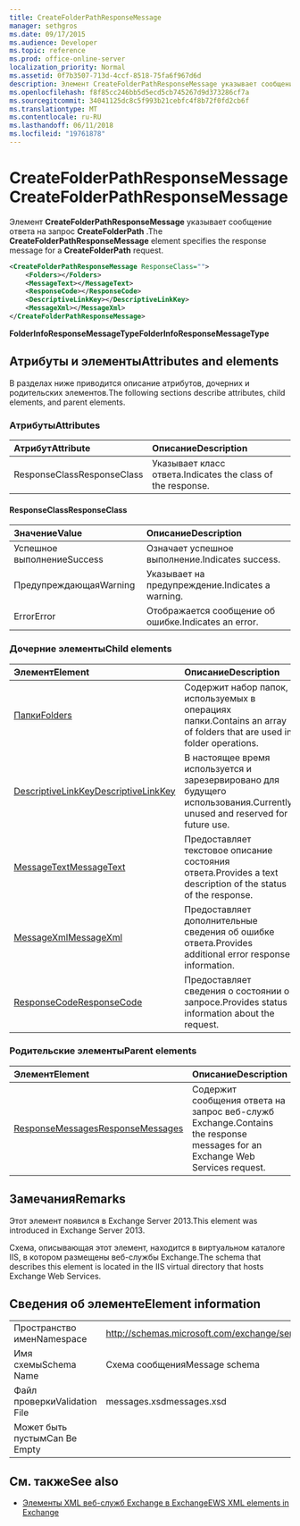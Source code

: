 ```yaml
---
title: CreateFolderPathResponseMessage
manager: sethgros
ms.date: 09/17/2015
ms.audience: Developer
ms.topic: reference
ms.prod: office-online-server
localization_priority: Normal
ms.assetid: 0f7b3507-713d-4ccf-8518-75fa6f967d6d
description: Элемент CreateFolderPathResponseMessage указывает сообщение ответа на запрос CreateFolderPath.
ms.openlocfilehash: f8f85cc246bb5d5ecd5cb745267d9d373286cf7a
ms.sourcegitcommit: 34041125dc8c5f993b21cebfc4f8b72f0fd2cb6f
ms.translationtype: MT
ms.contentlocale: ru-RU
ms.lasthandoff: 06/11/2018
ms.locfileid: "19761878"
---
```

# <a name="createfolderpathresponsemessage"></a><span data-ttu-id="abc4c-103">CreateFolderPathResponseMessage</span><span class="sxs-lookup"><span data-stu-id="abc4c-103">CreateFolderPathResponseMessage</span></span>

<span data-ttu-id="abc4c-104">Элемент **CreateFolderPathResponseMessage** указывает сообщение ответа на запрос **CreateFolderPath** .</span><span class="sxs-lookup"><span data-stu-id="abc4c-104">The **CreateFolderPathResponseMessage** element specifies the response message for a **CreateFolderPath** request.</span></span> 
  
```XML
<CreateFolderPathResponseMessage ResponseClass="">
    <Folders></Folders>
    <MessageText></MessageText>
    <ResponseCode></ResponseCode>
    <DescriptiveLinkKey></DescriptiveLinkKey>
    <MessageXml></MessageXml>
</CreateFolderPathResponseMessage>
```

 <span data-ttu-id="abc4c-105">**FolderInfoResponseMessageType**</span><span class="sxs-lookup"><span data-stu-id="abc4c-105">**FolderInfoResponseMessageType**</span></span>
## <a name="attributes-and-elements"></a><span data-ttu-id="abc4c-106">Атрибуты и элементы</span><span class="sxs-lookup"><span data-stu-id="abc4c-106">Attributes and elements</span></span>

<span data-ttu-id="abc4c-107">В разделах ниже приводится описание атрибутов, дочерних и родительских элементов.</span><span class="sxs-lookup"><span data-stu-id="abc4c-107">The following sections describe attributes, child elements, and parent elements.</span></span>
  
### <a name="attributes"></a><span data-ttu-id="abc4c-108">Атрибуты</span><span class="sxs-lookup"><span data-stu-id="abc4c-108">Attributes</span></span>

|<span data-ttu-id="abc4c-109">**Атрибут**</span><span class="sxs-lookup"><span data-stu-id="abc4c-109">**Attribute**</span></span>|<span data-ttu-id="abc4c-110">**Описание**</span><span class="sxs-lookup"><span data-stu-id="abc4c-110">**Description**</span></span>|
|:-----|:-----|
|<span data-ttu-id="abc4c-111">ResponseClass</span><span class="sxs-lookup"><span data-stu-id="abc4c-111">ResponseClass</span></span>  <br/> |<span data-ttu-id="abc4c-112">Указывает класс ответа.</span><span class="sxs-lookup"><span data-stu-id="abc4c-112">Indicates the class of the response.</span></span>  <br/> |
   
#### <a name="responseclass"></a><span data-ttu-id="abc4c-113">ResponseClass</span><span class="sxs-lookup"><span data-stu-id="abc4c-113">ResponseClass</span></span>

|<span data-ttu-id="abc4c-114">**Значение**</span><span class="sxs-lookup"><span data-stu-id="abc4c-114">**Value**</span></span>|<span data-ttu-id="abc4c-115">**Описание**</span><span class="sxs-lookup"><span data-stu-id="abc4c-115">**Description**</span></span>|
|:-----|:-----|
|<span data-ttu-id="abc4c-116">Успешное выполнение</span><span class="sxs-lookup"><span data-stu-id="abc4c-116">Success</span></span>  <br/> |<span data-ttu-id="abc4c-117">Означает успешное выполнение.</span><span class="sxs-lookup"><span data-stu-id="abc4c-117">Indicates success.</span></span>  <br/> |
|<span data-ttu-id="abc4c-118">Предупреждающая</span><span class="sxs-lookup"><span data-stu-id="abc4c-118">Warning</span></span>  <br/> |<span data-ttu-id="abc4c-119">Указывает на предупреждение.</span><span class="sxs-lookup"><span data-stu-id="abc4c-119">Indicates a warning.</span></span>  <br/> |
|<span data-ttu-id="abc4c-120">Error</span><span class="sxs-lookup"><span data-stu-id="abc4c-120">Error</span></span>  <br/> |<span data-ttu-id="abc4c-121">Отображается сообщение об ошибке.</span><span class="sxs-lookup"><span data-stu-id="abc4c-121">Indicates an error.</span></span>  <br/> |
   
### <a name="child-elements"></a><span data-ttu-id="abc4c-122">Дочерние элементы</span><span class="sxs-lookup"><span data-stu-id="abc4c-122">Child elements</span></span>

|<span data-ttu-id="abc4c-123">**Элемент**</span><span class="sxs-lookup"><span data-stu-id="abc4c-123">**Element**</span></span>|<span data-ttu-id="abc4c-124">**Описание**</span><span class="sxs-lookup"><span data-stu-id="abc4c-124">**Description**</span></span>|
|:-----|:-----|
|[<span data-ttu-id="abc4c-125">Папки</span><span class="sxs-lookup"><span data-stu-id="abc4c-125">Folders</span></span>](folders-ex15websvcsotherref.md) <br/> |<span data-ttu-id="abc4c-126">Содержит набор папок, используемых в операциях папки.</span><span class="sxs-lookup"><span data-stu-id="abc4c-126">Contains an array of folders that are used in folder operations.</span></span>  <br/> |
|[<span data-ttu-id="abc4c-127">DescriptiveLinkKey</span><span class="sxs-lookup"><span data-stu-id="abc4c-127">DescriptiveLinkKey</span></span>](descriptivelinkkey.md) <br/> |<span data-ttu-id="abc4c-128">В настоящее время используется и зарезервировано для будущего использования.</span><span class="sxs-lookup"><span data-stu-id="abc4c-128">Currently unused and reserved for future use.</span></span>  <br/> |
|[<span data-ttu-id="abc4c-129">MessageText</span><span class="sxs-lookup"><span data-stu-id="abc4c-129">MessageText</span></span>](messagetext.md) <br/> |<span data-ttu-id="abc4c-130">Предоставляет текстовое описание состояния ответа.</span><span class="sxs-lookup"><span data-stu-id="abc4c-130">Provides a text description of the status of the response.</span></span>  <br/> |
|[<span data-ttu-id="abc4c-131">MessageXml</span><span class="sxs-lookup"><span data-stu-id="abc4c-131">MessageXml</span></span>](messagexml.md) <br/> |<span data-ttu-id="abc4c-132">Предоставляет дополнительные сведения об ошибке ответа.</span><span class="sxs-lookup"><span data-stu-id="abc4c-132">Provides additional error response information.</span></span>  <br/> |
|[<span data-ttu-id="abc4c-133">ResponseCode</span><span class="sxs-lookup"><span data-stu-id="abc4c-133">ResponseCode</span></span>](responsecode.md) <br/> |<span data-ttu-id="abc4c-134">Предоставляет сведения о состоянии о запросе.</span><span class="sxs-lookup"><span data-stu-id="abc4c-134">Provides status information about the request.</span></span>  <br/> |
   
### <a name="parent-elements"></a><span data-ttu-id="abc4c-135">Родительские элементы</span><span class="sxs-lookup"><span data-stu-id="abc4c-135">Parent elements</span></span>

|<span data-ttu-id="abc4c-136">**Элемент**</span><span class="sxs-lookup"><span data-stu-id="abc4c-136">**Element**</span></span>|<span data-ttu-id="abc4c-137">**Описание**</span><span class="sxs-lookup"><span data-stu-id="abc4c-137">**Description**</span></span>|
|:-----|:-----|
|[<span data-ttu-id="abc4c-138">ResponseMessages</span><span class="sxs-lookup"><span data-stu-id="abc4c-138">ResponseMessages</span></span>](responsemessages.md) <br/> |<span data-ttu-id="abc4c-139">Содержит сообщения ответа на запрос веб-служб Exchange.</span><span class="sxs-lookup"><span data-stu-id="abc4c-139">Contains the response messages for an Exchange Web Services request.</span></span>  <br/> |
   
## <a name="remarks"></a><span data-ttu-id="abc4c-140">Замечания</span><span class="sxs-lookup"><span data-stu-id="abc4c-140">Remarks</span></span>

<span data-ttu-id="abc4c-141">Этот элемент появился в Exchange Server 2013.</span><span class="sxs-lookup"><span data-stu-id="abc4c-141">This element was introduced in Exchange Server 2013.</span></span>
  
<span data-ttu-id="abc4c-142">Схема, описывающая этот элемент, находится в виртуальном каталоге IIS, в котором размещены веб-службы Exchange.</span><span class="sxs-lookup"><span data-stu-id="abc4c-142">The schema that describes this element is located in the IIS virtual directory that hosts Exchange Web Services.</span></span>
  
## <a name="element-information"></a><span data-ttu-id="abc4c-143">Сведения об элементе</span><span class="sxs-lookup"><span data-stu-id="abc4c-143">Element information</span></span>

|||
|:-----|:-----|
|<span data-ttu-id="abc4c-144">Пространство имен</span><span class="sxs-lookup"><span data-stu-id="abc4c-144">Namespace</span></span>  <br/> |http://schemas.microsoft.com/exchange/services/2006/messages  <br/> |
|<span data-ttu-id="abc4c-145">Имя схемы</span><span class="sxs-lookup"><span data-stu-id="abc4c-145">Schema Name</span></span>  <br/> |<span data-ttu-id="abc4c-146">Схема сообщения</span><span class="sxs-lookup"><span data-stu-id="abc4c-146">Message schema</span></span>  <br/> |
|<span data-ttu-id="abc4c-147">Файл проверки</span><span class="sxs-lookup"><span data-stu-id="abc4c-147">Validation File</span></span>  <br/> |<span data-ttu-id="abc4c-148">messages.xsd</span><span class="sxs-lookup"><span data-stu-id="abc4c-148">messages.xsd</span></span>  <br/> |
|<span data-ttu-id="abc4c-149">Может быть пустым</span><span class="sxs-lookup"><span data-stu-id="abc4c-149">Can Be Empty</span></span>  <br/> ||
   
## <a name="see-also"></a><span data-ttu-id="abc4c-150">См. также</span><span class="sxs-lookup"><span data-stu-id="abc4c-150">See also</span></span>

- [<span data-ttu-id="abc4c-151">Элементы XML веб-служб Exchange в Exchange</span><span class="sxs-lookup"><span data-stu-id="abc4c-151">EWS XML elements in Exchange</span></span>](ews-xml-elements-in-exchange.md)

